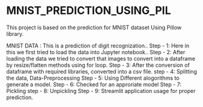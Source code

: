 # MNIST_PREDICTION_USING_PIL
This project is based on the prediction for MNIST dataset Using Pillow library.

MNIST DATA : This is a prediction of digit recognization..
Step - 1:
Here in this we first tried to load the data into Jupyter notebook..
Step - 2:
After loading the data we tried to convert that images to convert into a dataframe by resize/flatten methods using for loop.
Step - 3:
After the conversion of dataframe with required libraries, converted into a csv file.
step - 4:
Splitting the data, Data-Preprocessing
Step - 5:
Using Different alogorithms to generate a model.
Step - 6:
Checked for an approriate model 
Step - 7:
Pickling
step - 8:
Unpickling
Step - 9:
Streamlit application usage for proper prediction.
